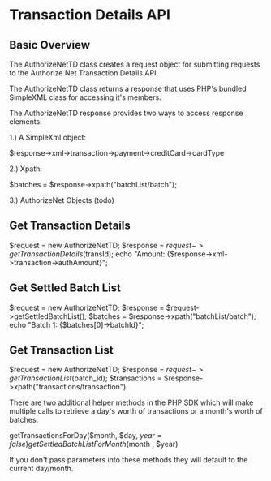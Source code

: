 Transaction Details API
=======================

Basic Overview
--------------

The AuthorizeNetTD class creates a request object for submitting requests
to the Authorize.Net Transaction Details API.

The AuthorizeNetTD class returns a response that uses PHP's bundled SimpleXML
class for accessing it's members.

The AuthorizeNetTD response provides two ways to access response elements:

1.) A SimpleXml object:

$response->xml->transaction->payment->creditCard->cardType

2.) Xpath:

$batches = $response->xpath("batchList/batch");

3.) AuthorizeNet Objects (todo)



Get Transaction Details
-----------------------

$request = new AuthorizeNetTD;
$response = $request->getTransactionDetails($transId);
echo "Amount: {$response->xml->transaction->authAmount}";

Get Settled Batch List
----------------------
$request = new AuthorizeNetTD;
$response = $request->getSettledBatchList();
$batches = $response->xpath("batchList/batch");
echo "Batch 1: {$batches[0]->batchId}";

Get Transaction List
--------------------
$request = new AuthorizeNetTD;
$response = $request->getTransactionList($batch_id);
$transactions = $response->xpath("transactions/transaction")

There are two additional helper methods in the PHP SDK which
will make multiple calls to retrieve a day's worth of 
transactions or a month's worth of batches:

getTransactionsForDay($month, $day, $year = false)
getSettledBatchListForMonth($month , $year)

If you don't pass parameters into these methods they will default
to the current day/month.
